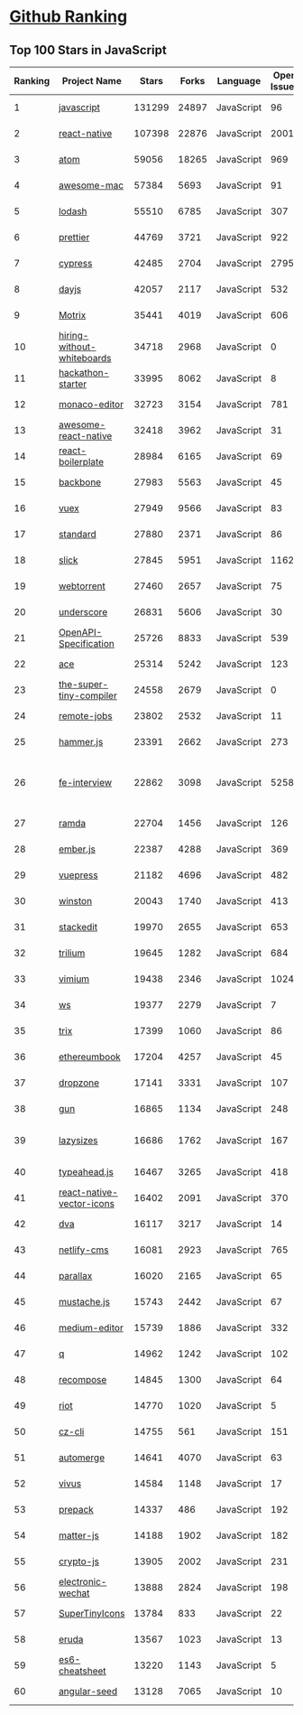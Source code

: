 [Github Ranking](../README.md)
==========

## Top 100 Stars in JavaScript

| Ranking | Project Name | Stars | Forks | Language | Open Issues | Description | Last Commit |
| ------- | ------------ | ----- | ----- | -------- | ----------- | ----------- | ----------- |
| 1 | [javascript](https://github.com/airbnb/javascript) | 131299 | 24897 | JavaScript | 96 | JavaScript Style Guide | 2023-01-12T11:12:57Z |
| 2 | [react-native](https://github.com/facebook/react-native) | 107398 | 22876 | JavaScript | 2001 | A framework for building native applications using React | 2023-02-01T22:23:00Z |
| 3 | [atom](https://github.com/atom/atom) | 59056 | 18265 | JavaScript | 969 | :atom: The hackable text editor | 2023-01-03T10:49:48Z |
| 4 | [awesome-mac](https://github.com/jaywcjlove/awesome-mac) | 57384 | 5693 | JavaScript | 91 |  Now we have become very big, Different from the original idea. Collect premium software in various categories. | 2023-01-30T13:01:19Z |
| 5 | [lodash](https://github.com/lodash/lodash) | 55510 | 6785 | JavaScript | 307 | A modern JavaScript utility library delivering modularity, performance, & extras. | 2023-01-10T19:46:12Z |
| 6 | [prettier](https://github.com/prettier/prettier) | 44769 | 3721 | JavaScript | 922 | Prettier is an opinionated code formatter. | 2023-02-01T07:55:40Z |
| 7 | [cypress](https://github.com/cypress-io/cypress) | 42485 | 2704 | JavaScript | 2795 | Fast, easy and reliable testing for anything that runs in a browser. | 2023-02-02T02:32:43Z |
| 8 | [dayjs](https://github.com/iamkun/dayjs) | 42057 | 2117 | JavaScript | 532 | ⏰ Day.js 2kB immutable date-time library alternative to Moment.js with the same modern API | 2023-02-01T20:02:48Z |
| 9 | [Motrix](https://github.com/agalwood/Motrix) | 35441 | 4019 | JavaScript | 606 | A full-featured download manager. | 2023-01-08T05:17:21Z |
| 10 | [hiring-without-whiteboards](https://github.com/poteto/hiring-without-whiteboards) | 34718 | 2968 | JavaScript | 0 | ⭐️  Companies that don't have a broken hiring process | 2023-01-31T09:38:13Z |
| 11 | [hackathon-starter](https://github.com/sahat/hackathon-starter) | 33995 | 8062 | JavaScript | 8 | A boilerplate for Node.js web applications | 2023-01-05T01:23:12Z |
| 12 | [monaco-editor](https://github.com/microsoft/monaco-editor) | 32723 | 3154 | JavaScript | 781 | A browser based code editor | 2023-02-01T23:16:50Z |
| 13 | [awesome-react-native](https://github.com/jondot/awesome-react-native) | 32418 | 3962 | JavaScript | 31 | Awesome React Native components, news, tools, and learning material! | 2023-01-31T00:00:28Z |
| 14 | [react-boilerplate](https://github.com/react-boilerplate/react-boilerplate) | 28984 | 6165 | JavaScript | 69 | :fire: A highly scalable, offline-first foundation with the best developer experience and a focus on performance and best practices. | 2023-01-15T09:41:16Z |
| 15 | [backbone](https://github.com/jashkenas/backbone) | 27983 | 5563 | JavaScript | 45 | Give your JS App some Backbone with Models, Views, Collections, and Events | 2023-01-04T15:06:39Z |
| 16 | [vuex](https://github.com/vuejs/vuex) | 27949 | 9566 | JavaScript | 83 | 🗃️ Centralized State Management for Vue.js. | 2023-01-19T16:56:13Z |
| 17 | [standard](https://github.com/standard/standard) | 27880 | 2371 | JavaScript | 86 | 🌟 JavaScript Style Guide, with linter & automatic code fixer | 2023-01-30T12:02:03Z |
| 18 | [slick](https://github.com/kenwheeler/slick) | 27845 | 5951 | JavaScript | 1162 | the last carousel you'll ever need | 2022-11-16T14:54:08Z |
| 19 | [webtorrent](https://github.com/webtorrent/webtorrent) | 27460 | 2657 | JavaScript | 75 | ⚡️ Streaming torrent client for the web | 2023-02-01T15:21:38Z |
| 20 | [underscore](https://github.com/jashkenas/underscore) | 26831 | 5606 | JavaScript | 30 | JavaScript's utility _ belt | 2022-11-29T17:19:56Z |
| 21 | [OpenAPI-Specification](https://github.com/OAI/OpenAPI-Specification) | 25726 | 8833 | JavaScript | 539 | The OpenAPI Specification Repository | 2023-02-01T20:52:41Z |
| 22 | [ace](https://github.com/ajaxorg/ace) | 25314 | 5242 | JavaScript | 123 | Ace (Ajax.org Cloud9 Editor) | 2023-01-30T11:20:03Z |
| 23 | [the-super-tiny-compiler](https://github.com/jamiebuilds/the-super-tiny-compiler) | 24558 | 2679 | JavaScript | 0 | :snowman: Possibly the smallest compiler ever | 2022-12-03T06:33:56Z |
| 24 | [remote-jobs](https://github.com/remoteintech/remote-jobs) | 23802 | 2532 | JavaScript | 11 | A list of semi to fully remote-friendly companies (jobs) in tech. | 2023-01-31T09:11:24Z |
| 25 | [hammer.js](https://github.com/hammerjs/hammer.js) | 23391 | 2662 | JavaScript | 273 | A javascript library for multi-touch gestures :// You can touch this | 2022-05-25T06:52:29Z |
| 26 | [fe-interview](https://github.com/haizlin/fe-interview) | 22862 | 3098 | JavaScript | 5258 | 前端面试每日 3+1，以面试题来驱动学习，提倡每日学习与思考，每天进步一点！每天早上5点纯手工发布面试题（死磕自己，愉悦大家），6000+道前端面试题全面覆盖，HTML/CSS/JavaScript/Vue/React/Nodejs/TypeScript/ECMAScritpt/Webpack/Jquery/小程序/软技能…… | 2023-01-31T20:49:13Z |
| 27 | [ramda](https://github.com/ramda/ramda) | 22704 | 1456 | JavaScript | 126 | :ram: Practical functional Javascript | 2022-11-23T03:38:10Z |
| 28 | [ember.js](https://github.com/emberjs/ember.js) | 22387 | 4288 | JavaScript | 369 | Ember.js - A JavaScript framework for creating ambitious web applications | 2023-02-01T20:09:43Z |
| 29 | [vuepress](https://github.com/vuejs/vuepress) | 21182 | 4696 | JavaScript | 482 | 📝 Minimalistic Vue-powered static site generator | 2023-01-20T05:21:30Z |
| 30 | [winston](https://github.com/winstonjs/winston) | 20043 | 1740 | JavaScript | 413 | A logger for just about everything. | 2023-02-02T00:08:49Z |
| 31 | [stackedit](https://github.com/benweet/stackedit) | 19970 | 2655 | JavaScript | 653 | In-browser Markdown editor | 2023-02-01T09:31:09Z |
| 32 | [trilium](https://github.com/zadam/trilium) | 19645 | 1282 | JavaScript | 684 | Build your personal knowledge base with Trilium Notes | 2023-02-01T22:06:58Z |
| 33 | [vimium](https://github.com/philc/vimium) | 19438 | 2346 | JavaScript | 1024 | The hacker's browser. | 2022-12-20T00:05:35Z |
| 34 | [ws](https://github.com/websockets/ws) | 19377 | 2279 | JavaScript | 7 | Simple to use, blazing fast and thoroughly tested WebSocket client and server for Node.js | 2023-02-01T13:13:34Z |
| 35 | [trix](https://github.com/basecamp/trix) | 17399 | 1060 | JavaScript | 86 | A rich text editor for everyday writing | 2023-01-27T21:03:42Z |
| 36 | [ethereumbook](https://github.com/ethereumbook/ethereumbook) | 17204 | 4257 | JavaScript | 45 | Mastering Ethereum, by Andreas M. Antonopoulos, Gavin Wood | 2023-01-24T13:42:43Z |
| 37 | [dropzone](https://github.com/dropzone/dropzone) | 17141 | 3331 | JavaScript | 107 | Dropzone is an easy to use drag'n'drop library. It supports image previews and shows nice progress bars. | 2023-01-26T17:19:37Z |
| 38 | [gun](https://github.com/amark/gun) | 16865 | 1134 | JavaScript | 248 | An open source cybersecurity protocol for syncing decentralized graph data. | 2023-01-30T23:33:23Z |
| 39 | [lazysizes](https://github.com/aFarkas/lazysizes) | 16686 | 1762 | JavaScript | 167 | High performance and SEO friendly lazy loader for images (responsive and normal), iframes and more, that detects any visibility changes triggered through user interaction, CSS or JavaScript without configuration. | 2022-12-08T18:15:58Z |
| 40 | [typeahead.js](https://github.com/twitter/typeahead.js) | 16467 | 3265 | JavaScript | 418 | typeahead.js is a fast and fully-featured autocomplete library | 2022-12-03T23:59:45Z |
| 41 | [react-native-vector-icons](https://github.com/oblador/react-native-vector-icons) | 16402 | 2091 | JavaScript | 370 | Customizable Icons for React Native with support for image source and full styling. | 2023-01-30T14:20:03Z |
| 42 | [dva](https://github.com/dvajs/dva) | 16117 | 3217 | JavaScript | 14 | 🌱 React and redux based, lightweight and elm-style framework. (Inspired by elm and choo) | 2022-12-10T09:21:05Z |
| 43 | [netlify-cms](https://github.com/netlify/netlify-cms) | 16081 | 2923 | JavaScript | 765 | A Git-based CMS for Static Site Generators | 2023-02-01T17:25:03Z |
| 44 | [parallax](https://github.com/wagerfield/parallax) | 16020 | 2165 | JavaScript | 65 | Parallax Engine that reacts to the orientation of a smart device | 2022-09-14T05:58:37Z |
| 45 | [mustache.js](https://github.com/janl/mustache.js) | 15743 | 2442 | JavaScript | 67 | Minimal templating with {{mustaches}} in JavaScript | 2023-01-21T17:51:41Z |
| 46 | [medium-editor](https://github.com/yabwe/medium-editor) | 15739 | 1886 | JavaScript | 332 | Medium.com WYSIWYG editor clone. Uses contenteditable API to implement a rich text solution. | 2022-12-11T17:28:57Z |
| 47 | [q](https://github.com/kriskowal/q) | 14962 | 1242 | JavaScript | 102 | A promise library for JavaScript | 2021-09-15T14:47:48Z |
| 48 | [recompose](https://github.com/acdlite/recompose) | 14845 | 1300 | JavaScript | 64 | A React utility belt for function components and higher-order components. | 2022-09-10T03:59:05Z |
| 49 | [riot](https://github.com/riot/riot) | 14770 | 1020 | JavaScript | 5 | Simple and elegant component-based UI library | 2023-01-23T21:02:20Z |
| 50 | [cz-cli](https://github.com/commitizen/cz-cli) | 14755 | 561 | JavaScript | 151 | The commitizen command line utility. #BlackLivesMatter | 2023-02-01T04:27:41Z |
| 51 | [automerge](https://github.com/automerge/automerge) | 14641 | 4070 | JavaScript | 63 | A JSON-like data structure (a CRDT) that can be modified concurrently by different users, and merged again automatically. | 2023-01-27T10:21:40Z |
| 52 | [vivus](https://github.com/maxwellito/vivus) | 14584 | 1148 | JavaScript | 17 | JavaScript library to make drawing animation on SVG | 2022-07-06T22:16:59Z |
| 53 | [prepack](https://github.com/facebookarchive/prepack) | 14337 | 486 | JavaScript | 192 | A JavaScript bundle optimizer. | 2022-02-11T05:19:57Z |
| 54 | [matter-js](https://github.com/liabru/matter-js) | 14188 | 1902 | JavaScript | 182 | a 2D rigid body physics engine for the web ▲● ■ | 2022-12-29T21:20:34Z |
| 55 | [crypto-js](https://github.com/brix/crypto-js) | 13905 | 2002 | JavaScript | 231 | JavaScript library of crypto standards. | 2022-10-19T05:19:53Z |
| 56 | [electronic-wechat](https://github.com/geeeeeeeeek/electronic-wechat) | 13888 | 2824 | JavaScript | 198 | :speech_balloon: A better WeChat on macOS and Linux. Built with Electron by Zhongyi Tong. | 2020-09-30T02:05:55Z |
| 57 | [SuperTinyIcons](https://github.com/edent/SuperTinyIcons) | 13784 | 833 | JavaScript | 22 | Under 1KB each! Super Tiny Icons are miniscule SVG versions of your favourite website and app logos | 2023-01-15T16:43:47Z |
| 58 | [eruda](https://github.com/liriliri/eruda) | 13567 | 1023 | JavaScript | 13 | Console for mobile browsers | 2023-01-28T10:46:34Z |
| 59 | [es6-cheatsheet](https://github.com/DrkSephy/es6-cheatsheet) | 13220 | 1143 | JavaScript | 5 | ES2015 [ES6] cheatsheet containing tips, tricks, best practices and code snippets | 2022-10-08T07:44:38Z |
| 60 | [angular-seed](https://github.com/angular/angular-seed) | 13128 | 7065 | JavaScript | 10 | Seed project for angular apps.  | 2022-02-28T04:45:47Z |

